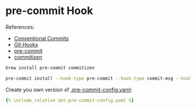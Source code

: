 # pre-commit Hook

References:

* [Conventional Commits](https://www.conventionalcommits.org/en/v1.0.0/)
* [Git Hooks](https://git-scm.com/book/en/v2/Customizing-Git-Git-Hooks)
* [pre-commit](https://pre-commit.com/#intro)
* [commitizen](https://commitizen-tools.github.io/commitizen/)

```sh
brew install pre-commit commitizen
```

```sh
pre-commit install --hook-type pre-commit --hook-type commit-msg --hook-type pre-push
```

Create you own version of [.pre-commit-config.yaml](https://github.com/pre-commit/pre-commit/blob/main/.pre-commit-config.yaml):

```yaml
{% include_relative dot-pre-commit-config.yaml %}
```
